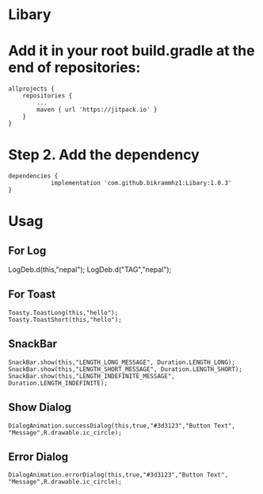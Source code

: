 # Libary
# Add it in your root build.gradle at the end of repositories:

	allprojects {
		repositories {
			...
			maven { url 'https://jitpack.io' }
		}
	}
# Step 2. Add the dependency

	dependencies {
                implementation 'com.github.bikrammhz1:Libary:1.0.3'
	}
	
# Usag

## For Log
  LogDeb.d(this,"nepal");
  LogDeb.d("TAG","nepal");
	  
## For Toast 
    Toasty.ToastLong(this,"hello");
    Toasty.ToastShort(this,"hello");
	    
## SnackBar
    SnackBar.show(this,"LENGTH_LONG_MESSAGE", Duration.LENGTH_LONG);
    SnackBar.show(this,"LENGTH_SHORT_MESSAGE", Duration.LENGTH_SHORT);
    SnackBar.show(this,"LENGTH_INDEFINITE_MESSAGE", Duration.LENGTH_INDEFINITE);
	    
## Show Dialog    
    DialogAnimation.successDialog(this,true,"#3d3123","Button Text", "Message",R.drawable.ic_circle);
	    
## Error Dialog
    DialogAnimation.errorDialog(this,true,"#3d3123","Button Text", "Message",R.drawable.ic_circle);
	
